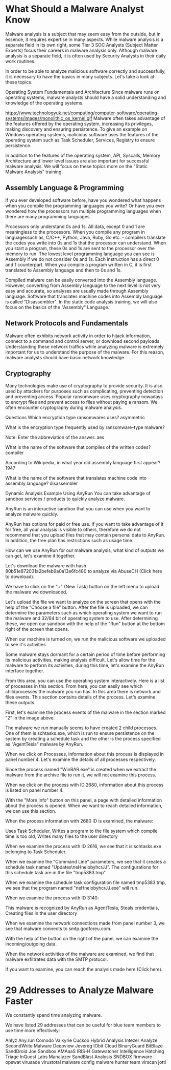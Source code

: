 # What Should a Malware Analyst Know

Malware analysis is a subject that may seem easy from the outside, but in essence, it requires expertise in many aspects. 
While malware analysis is a separate field in its own right, some Tier 3 SOC Analysts (Subject Matter Experts) focus their careers in malware analysis only. 
Although malware analysis is a separate field, it is often used by Security Analysts in their daily work routines.

In order to be able to analyze malicious software correctly and successfully, it is necessary to have the basics in many subjects. 
Let's take a look at these topics.

Operating System Fundamentals and Architecture
Since malware runs on operating systems, malware analysts should have a solid understanding and knowledge of the operating systems.

https://www.technologyuk.net/computing/computer-software/operating-systems/images/monolithic_os_kernel.gif
Malware often takes advantage of the features offered by the operating system, increasing its privileges, making discovery and ensuring persistence. 
To give an example on Windows operating systems, 
malicious software uses the features of the operating system such as Task Scheduler, Services, Registry to ensure persistence.

In addition to the features of the operating system, API, Syscalls, Memory Architecture and lower level issues are also important for successful malware analysis. 
We will focus on these topics more on the "Static Malware Analysis" training.


## Assembly Language & Programming

If you ever developed software before, have you wondered what happens when you compile the programming languages you write? 
Or have you ever wondered how the processors run multiple programming languages when there are many programming languages.

Processors only understand 0s and 1s. All data, except 0 and 1 are meaningless to the processors. 
When you compile any program in languages ​​such as, C/C++, Python, Java, Ruby, Go etc. -
compilers translate the codes you write into 0s and 1s that the processor can understand. 
When you start a program, these 0s and 1s are sent to the processor over the memory to run.
The lowest level programming language you can see is Assembly if we do not consider 0s and 1s. Each instruction has a direct 0 and 1 counterpart.
When you compile a program written in C, it is first translated to Assembly language and then to 0s and 1s.

Compiled malware can be easily converted into the Assembly language. However, converting from Assembly language to the next level is not very easy and accurate, so analyses are usually made through Assembly language. 
Software that translates machine codes into Assembly language is called "Disassembler".
In the static code analysis training, we will also focus on the basics of the "Assembly" Language.


## Network Protocols and Fundamentals

Malware often exhibits network activity in order to hijack information, connect to a command and control server, or download second payloads.
Understanding these network traffics while analyzing malware is extremely important for us to understand the purpose of the malware.
For this reason, malware analysts should have basic network knowledge.


## Cryptography

Many technologies make use of cryptography to provide security. It is also used by attackers for purposes such as complicating, preventing detection and preventing access.
Popular ransomware uses cryptography nowadays to encrypt files and prevent access to files without paying a ransom.
We often encounter cryptography during malware analysis.

Questions
Which encryption type ransomwares uses?
asymmetric

What is the encryption type frequently used by ransomware-type malware?

Note: Enter the abbreviation of the answer.
aes

What is the name of the software that compiles of the written codes?
compiler

According to Wikipedia, in what year did assembly language first appear?
1947

What is the name of the software that translates machine code into assembly language?
disassembler

Dynamic Analysis Example Using AnyRun
You can take advantage of sandbox services / products to quickly analyze malware.

AnyRun is an interactive sandbox that you can use when you want to analyze malware quickly.

AnyRun has options for paid or free use. If you want to take advantage of it for free, all your analysis is visible to others, therefore we do not recommend that you upload files that may contain personal data to AnyRun. In addition, the free plan has restrictions such as usage time.

How can we use AnyRun for our malware analysis, what kind of outputs we can get, let's examine it together.

Let's download the malware with hash 80b51e872031a2befeb9a0a13e6fc480 to analyze via AbuseCH (Click here to download).

We have to click on the "+" (New Task) button on the left menu to upload the malware we downloaded.


Let's upload the file we want to analyze on the screen that opens with the help of the "Choose a file" button. After the file is uploaded, we can determine the parameters such as which operating system we want to run the malware and 32/64 bit of operating system to use. After determining these, we open our sandbox with the help of the "Run" button at the bottom right of the screen that opens.

When our machine is turned on, we run the malicious software we uploaded to see it's activities.

Some malware stays dormant for a certain period of time before performing its malicious activities, making analysis difficult. Let's allow time for the malware to perform its activities, during this time, let's examine the AnyRun interface together.


From this area, you can use the operating system interactively.
Here is a list of processes in this section. From here, you can easily see which childprocesses the malware you run has.
In this area there is network and files events.
This section contains details of the process.
Let's examine these outputs.

First, let's examine the process events of the malware in the section marked "2" in the image above.


The malware we run manually seems to have created 2 child processes. 
One of them is schtasks.exe, which is run to ensure persistence on the system by creating a schedule task and the other is the process specified as "AgentTesla" malware by AnyRun.

When we click on Processes, information about this process is displayed in panel number 4. 
Let's examine the details of all processes respectively.

Since the process named "WinRAR.exe" is created when we extract the malware from the archive file to run it, we will not examine this process.

When we click on the process with ID 2680, information about this process is listed on panel number 4.


With the "More Info" button on this panel, a page with detailed information about the process is opened. 
When we want to reach detailed information, we can use this section.

When the process information with 2680 ID is examined, the malware:

Uses Task Scheduler,
Writes a program to the file system which compile time is too old,
Writes many files to the user directory

When we examine the process with ID 2616, we see that it is schtasks.exe belonging to Task Scheduler.

When we examine the "Command Line" parameters, we see that it creates a schedule task named "Updates\neHneiobyhcrJJ". 
The configurations for this schedule task are in the file "tmp5383.tmp".

When we examine the schedule task configuration file named tmp5383.tmp, we see that the program named "neHneiobyhcrJJ.exe" will run.

When we examine the process with ID 3140:

This malware is recognized by AnyRun as AgentTesla,
Steals credentials,
Creating files in the user directory

When we examine the network connections made from panel number 3, we see that malware connects to smtp.godforeu.com.

With the help of the button on the right of the panel, we can examine the incoming/outgoing data.

When the network activities of the malware are examined, we find that malware exfiltrates data with the SMTP protocol.

If you want to examine, you can reach the analysis made here (Click here).

# 29 Addresses to Analyze Malware Faster
We constantly spend time analyzing malware.

We have listed 29 addresses that can be useful for blue team members to use time more effectively:

Anlyz
Any.run
Comodo Valkyrie
Cuckoo
Hybrid Analysis
Intezer Analyze
SecondWrite Malware Deepview
Jevereg
IObit Cloud
BinaryGuard
BitBlaze
SandDroid
Joe Sandbox
AMAaaS
IRIS-H
Gatewatcher Intelligence
Hatching Triage 
InQuest Labs
Manalyzer
SandBlast Analysis
SNDBOX
firmware
opswat
virusade
virustotal
malware config
malware hunter team
virscan 
jotti

